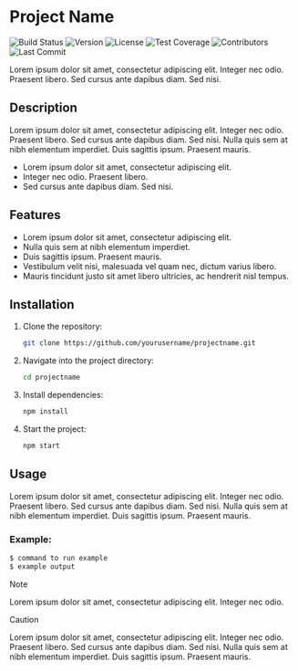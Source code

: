 # Project Name

![Build Status](https://img.shields.io/badge/build-passing-brightgreen)
![Version](https://img.shields.io/badge/version-1.0.0-blue)
![License](https://img.shields.io/badge/license-AGPL--3.0-blue)
![Test Coverage](https://img.shields.io/badge/coverage-90%25-brightgreen)
![Contributors](https://img.shields.io/github/contributors/vldmr777/test-repo-2)
![Last Commit](https://img.shields.io/github/last-commit/vldmr777/test-repo-2)

Lorem ipsum dolor sit amet, consectetur adipiscing elit. Integer nec odio. Praesent libero. Sed cursus ante dapibus diam. Sed nisi.

## Description

Lorem ipsum dolor sit amet, consectetur adipiscing elit. Integer nec odio. Praesent libero. Sed cursus ante dapibus diam. Sed nisi. Nulla quis sem at nibh elementum imperdiet. Duis sagittis ipsum. Praesent mauris.

- Lorem ipsum dolor sit amet, consectetur adipiscing elit.
- Integer nec odio. Praesent libero.
- Sed cursus ante dapibus diam. Sed nisi.

## Features

- Lorem ipsum dolor sit amet, consectetur adipiscing elit.
- Nulla quis sem at nibh elementum imperdiet.
- Duis sagittis ipsum. Praesent mauris.
- Vestibulum velit nisi, malesuada vel quam nec, dictum varius libero.
- Mauris tincidunt justo sit amet libero ultricies, ac hendrerit nisl tempus.

## Installation

1. Clone the repository:
    ```bash
    git clone https://github.com/yourusername/projectname.git
    ```

2. Navigate into the project directory:
    ```bash
    cd projectname
    ```

3. Install dependencies:
    ```bash
    npm install
    ```

4. Start the project:
    ```bash
    npm start
    ```

## Usage

Lorem ipsum dolor sit amet, consectetur adipiscing elit. Integer nec odio. Praesent libero. Sed cursus ante dapibus diam. Sed nisi. Nulla quis sem at nibh elementum imperdiet. Duis sagittis ipsum. Praesent mauris.

### Example:

```bash
$ command to run example
$ example output
```

> [!NOTE]
> Lorem ipsum dolor sit amet, consectetur adipiscing elit. Integer nec odio.

> [!CAUTION]
> Lorem ipsum dolor sit amet, consectetur adipiscing elit. Integer nec odio. Praesent libero. Sed cursus ante dapibus diam. Sed nisi. Nulla quis sem at nibh elementum imperdiet. Duis sagittis ipsum. Praesent mauris.

